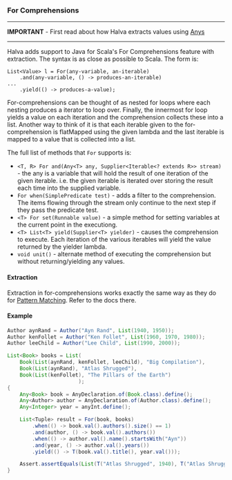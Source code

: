 ### For Comprehensions

----

**IMPORTANT** - First read about how Halva extracts values using [Anys](../any/)

----

Halva adds support to Java for Scala's For Comprehensions feature with extraction. The syntax is as close as possible to Scala. The form is:

```
List<Value> l = For(any-variable, an-iterable)
    .and(any-variable, () -> produces-an-iterable)
...
    .yield(() -> produces-a-value);
```

For-comprehensions can be thought of as nested for loops where each nesting produces a iterator to loop over. Finally, the innermost for loop yields a value on each iteration and the comprehension collects these into a list. Another way to think of it is that each iterable given to the for-comprehension is flatMapped using the given lambda and the last iterable is mapped to a value that is collected into a list.

The full list of methods that `For` supports is:

* `<T, R> For and(Any<T> any, Supplier<Iterable<? extends R>> stream)` - the any is a variable that will hold the result of one iteration of the given iterable. i.e. the given iterable is iterated over storing the result each time into the supplied variable.
* `For when(SimplePredicate test)` - adds a filter to the comprehension. The items flowing through the stream only continue to the next step if they pass the predicate test.
* `<T> For set(Runnable value)` - a simple method for setting variables at the current point in the executiong.
* `<T> List<T> yield(Supplier<T> yielder)` - causes the comprehension to execute. Each iteration of the various iterables will yield the value returned by the yielder lambda.
* `void unit()` - alternate method of executing the comprehension but without returning/yielding any values.

#### Extraction

Extraction in for-comprehensions works exactly the same way as they do for [Pattern Matching](../matcher#extraction). Refer to the docs there.

#### Example

```java
Author aynRand = Author("Ayn Rand", List(1940, 1950));
Author kenFollet = Author("Ken Follet", List(1960, 1970, 1980));
Author leeChild = Author("Lee Child", List(1990, 2000));

List<Book> books = List(
    Book(List(aynRand, kenFollet, leeChild), "Big Compilation"),
    Book(List(aynRand), "Atlas Shrugged"),
    Book(List(kenFollet), "The Pillars of the Earth")
                       );
{
    Any<Book> book = AnyDeclaration.of(Book.class).define();
    Any<Author> author = AnyDeclaration.of(Author.class).define();
    Any<Integer> year = anyInt.define();

    List<Tuple> result = For(book, books)
        .when(() -> book.val().authors().size() == 1)
        .and(author, () -> book.val().authors())
        .when(() -> author.val().name().startsWith("Ayn"))
        .and(year, () -> author.val().years())
        .yield(() -> T(book.val().title(), year.val()));

    Assert.assertEquals(List(T("Atlas Shrugged", 1940), T("Atlas Shrugged", 1950)), result);
}
```
